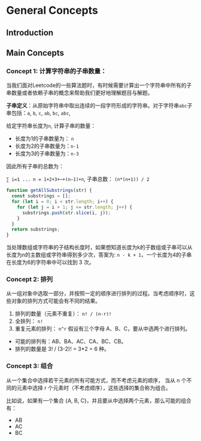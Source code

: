 # General Concepts

## Introduction

## Main Concepts

### Concept 1: 计算字符串的子串数量：
当我们面对Leetcode的一些算法题时，有时候需要计算出一个字符串中所有的子串数量或者依赖子串的概念来帮助我们更好地理解题目与解题。

**子串定义**：从原始字符串中取出连续的一段字符形成的字符串。对于字符串`abc`子串包括：`a`, `b`, `c`, `ab`, `bc`, `abc`,

给定字符串长度为`n`, 计算子串的数量：
- 长度为1的子串数量为： `n`
- 长度为2的子串数量为：`n-1`
- 长度为3的子串数量为：`n-3`
  
因此所有子串的总数为：

`∑ i=1 ... n = 1+2+3+⋯+(n−1)+n`, 子串总数： `(n*(n+1)) / 2`
```js
function getAllSubstrings(str) {
  const substrings = [];
  for (let i = 0; i < str.length; i++) {
    for (let j = i + 1; j <= str.length; j++) {
      substrings.push(str.slice(i, j));
    }
  }
  return substrings;
}
```
当处理数组或字符串的子结构长度时，如果想知道长度为k的子数组或子串可以从长度为n的主数组或字符串得到多少次，答案为: `n - k + 1`，一个长度为4的子串在长度为6的字符串中可以找到 3 次。

### Concept 2: 排列
从一组对象中选取一部分，并按照一定的顺序进行排列的过程。当考虑顺序时，这些对象的排列方式可能会有不同的结果。
1. 排列的数量（元素不重复）： `n! / (n-r)!`
2. 全排列： `n!`
3. 重复元素的排列： `n^r`
假设有三个字母 A、B、C，要从中选两个进行排列。
- 可能的排列有：AB、BA、AC、CA、BC、CB。
- 排列的数量是 3! / (3-2)! = 3*2 = 6 种。

### Concept 3: 组合
从一个集合中选择若干元素的所有可能方式，而不考虑元素的顺序， 当从 n 个不同的元素中选择 r 个元素时（不考虑顺序），这些选择的集合称为组合。

比如说，如果有一个集合 {A, B, C}，并且要从中选择两个元素，那么可能的组合有：
- AB
- AC
- BC
